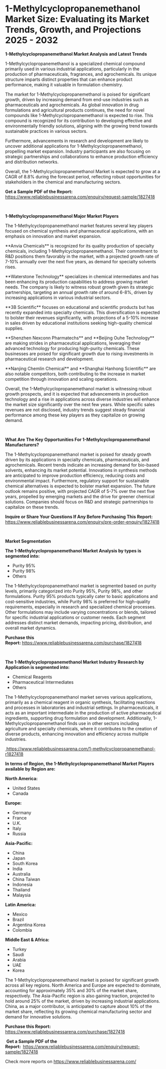 <p><h1>1-Methylcyclopropanemethanol Market Size: Evaluating its Market Trends, Growth, and Projections 2025 - 2032</h1></p><p><strong>1-Methylcyclopropanemethanol Market Analysis and Latest Trends</strong></p>
<p><p>1-Methylcyclopropanemethanol is a specialized chemical compound primarily used in various industrial applications, particularly in the production of pharmaceuticals, fragrances, and agrochemicals. Its unique structure imparts distinct properties that can enhance product performance, making it valuable in formulation chemistry.</p><p>The market for 1-Methylcyclopropanemethanol is poised for significant growth, driven by increasing demand from end-use industries such as pharmaceuticals and agrochemicals. As global innovation in drug formulations and agricultural products continues, the need for novel compounds like 1-Methylcyclopropanemethanol is expected to rise. This compound is recognized for its contribution to developing effective and environmentally friendly solutions, aligning with the growing trend towards sustainable practices in various sectors.</p><p>Furthermore, advancements in research and development are likely to uncover additional applications for 1-Methylcyclopropanemethanol, propelling market expansion. Industry participants are also focusing on strategic partnerships and collaborations to enhance production efficiency and distribution networks. </p><p>Overall, the 1-Methylcyclopropanemethanol Market is expected to grow at a CAGR of 8.8% during the forecast period, reflecting robust opportunities for stakeholders in the chemical and manufacturing sectors.</p></p>
<p><strong>Get a Sample PDF of the Report:&nbsp;</strong> <a href="https://www.reliablebusinessarena.com/enquiry/request-sample/1827418?utm_campaign=2514&utm_medium=2&utm_source=Github&utm_content=ia&utm_term=03042025&utm_id=1-methylcyclopropanemethanol">https://www.reliablebusinessarena.com/enquiry/request-sample/1827418</a></p>
<p>&nbsp;</p>
<p><strong>1-Methylcyclopropanemethanol Major Market Players</strong></p>
<p><p>The 1-Methylcyclopropanemethanol market features several key players focused on chemical synthesis and pharmaceutical applications, with an emphasis on innovation and market expansion. </p><p>**Anvia Chemicals** is recognized for its quality production of specialty chemicals, including 1-Methylcyclopropanemethanol. Their commitment to R&D positions them favorably in the market, with a projected growth rate of 7-10% annually over the next five years, as demand for specialty solvents rises.</p><p>**Waterstone Technology** specializes in chemical intermediates and has been enhancing its production capabilities to address growing market needs. The company is likely to witness robust growth given its strategic partnerships, targeting an annual growth rate of around 6-8%, driven by increasing applications in various industrial sectors. </p><p>**3B Scientific** focuses on educational and scientific products but has recently expanded into specialty chemicals. This diversification is expected to bolster their revenues significantly, with projections of a 5-10% increase in sales driven by educational institutions seeking high-quality chemical supplies.</p><p>**Shenzhen Nexconn Pharmatechs** and **Beijing Ouhe Technology** are making strides in pharmaceutical applications, leveraging their advanced technology for producing high-purity chemicals. These businesses are poised for significant growth due to rising investments in pharmaceutical research and development.</p><p>**Nanjing Chemlin Chemical** and **Shanghai Hanhong Scientific** are also notable competitors, both contributing to the increase in market competition through innovation and scaling operations. </p><p>Overall, the 1-Methylcyclopropanemethanol market is witnessing robust growth prospects, and it is expected that advancements in production technology and a rise in applications across diverse industries will enhance the market size significantly over the next few years. While specific sales revenues are not disclosed, industry trends suggest steady financial performance among these key players as they capitalize on growing demand.</p></p>
<p>&nbsp;</p>
<p><strong>What Are The Key Opportunities For 1-Methylcyclopropanemethanol Manufacturers?</strong></p>
<p><p>The 1-Methylcyclopropanemethanol market is poised for steady growth driven by its applications in specialty chemicals, pharmaceuticals, and agrochemicals. Recent trends indicate an increasing demand for bio-based solvents, enhancing its market potential. Innovations in synthesis methods are anticipated to improve production efficiency, reducing costs and environmental impact. Furthermore, regulatory support for sustainable chemical alternatives is expected to bolster market expansion. The future outlook remains positive, with projected CAGR of 5-7% over the next five years, propelled by emerging markets and the drive for greener chemical solutions. Companies should focus on R&D and strategic partnerships to capitalize on these trends.</p></p>
<p><strong>Inquire or Share Your Questions If Any Before Purchasing This Report:</strong> <a href="https://www.reliablebusinessarena.com/enquiry/pre-order-enquiry/1827418?utm_campaign=2514&utm_medium=2&utm_source=Github&utm_content=ia&utm_term=03042025&utm_id=1-methylcyclopropanemethanol">https://www.reliablebusinessarena.com/enquiry/pre-order-enquiry/1827418</a></p>
<p>&nbsp;</p>
<p><strong>Market Segmentation</strong></p>
<p><strong>The 1-Methylcyclopropanemethanol Market Analysis by types is segmented into:</strong></p>
<p><ul><li>Purity 95%</li><li>Purity 98%</li><li>Others</li></ul></p>
<p><p>The 1-Methylcyclopropanemethanol market is segmented based on purity levels, primarily categorized into Purity 95%, Purity 98%, and other formulations. Purity 95% products typically cater to basic applications and cost-sensitive industries, while Purity 98% is preferred for high-quality requirements, especially in research and specialized chemical processes. Other formulations may include varying concentrations or blends, tailored for specific industrial applications or customer needs. Each segment addresses distinct market demands, impacting pricing, distribution, and overall market dynamics.</p></p>
<p><strong>Purchase this Report:&nbsp;</strong><a href="https://www.reliablebusinessarena.com/purchase/1827418?utm_campaign=2514&utm_medium=2&utm_source=Github&utm_content=ia&utm_term=03042025&utm_id=1-methylcyclopropanemethanol">https://www.reliablebusinessarena.com/purchase/1827418</a></p>
<p>&nbsp;</p>
<p><strong>The 1-Methylcyclopropanemethanol Market Industry Research by Application is segmented into:</strong></p>
<p><ul><li>Chemical Reagents</li><li>Pharmaceutical Intermediates</li><li>Others</li></ul></p>
<p><p>The 1-Methylcyclopropanemethanol market serves various applications, primarily as a chemical reagent in organic synthesis, facilitating reactions and processes in laboratories and industrial settings. In pharmaceuticals, it acts as an important intermediate in the production of active pharmaceutical ingredients, supporting drug formulation and development. Additionally, 1-Methylcyclopropanemethanol finds use in other sectors including agriculture and specialty chemicals, where it contributes to the creation of diverse products, enhancing innovation and efficiency across multiple industries.</p></p>
<p><a href="https://www.reliablebusinessarena.com/1-methylcyclopropanemethanol-r1827418?utm_campaign=2514&utm_medium=2&utm_source=Github&utm_content=ia&utm_term=03042025&utm_id=1-methylcyclopropanemethanol">&nbsp;https://www.reliablebusinessarena.com/1-methylcyclopropanemethanol-r1827418</a></p>
<p><strong>In terms of Region, the 1-Methylcyclopropanemethanol Market Players available by Region are:</strong></p>
<p>
    <p> <strong> North America: </strong>
        <ul>
            <li>United States</li>
            <li>Canada</li>
        </ul>
        </p> 
    <p> <strong> Europe: </strong>
        <ul>
            <li>Germany</li>
            <li>France</li>
            <li>U.K.</li>
            <li>Italy</li>
            <li>Russia</li>
        </ul>
        </p> 
    <p> <strong> Asia-Pacific: </strong>
        <ul>
            <li>China</li>
            <li>Japan</li>
            <li>South Korea</li>
            <li>India</li>
            <li>Australia</li>
            <li>China Taiwan</li>
            <li>Indonesia</li>
            <li>Thailand</li>
            <li>Malaysia</li>
        </ul>
        </p> 
    <p> <strong> Latin America: </strong>
        <ul>
            <li>Mexico</li>
            <li>Brazil</li>
            <li>Argentina Korea</li>
            <li>Colombia</li>
        </ul>
        </p> 
    <p> <strong> Middle East & Africa: </strong>
        <ul>
            <li>Turkey</li>
            <li>Saudi</li>
            <li>Arabia</li>
            <li>UAE</li>
            <li>Korea</li>
        </ul>
    </p>
    </p>
<p><p>The 1-Methylcyclopropanemethanol market is poised for significant growth across all key regions. North America and Europe are expected to dominate, accounting for approximately 35% and 30% of the market share, respectively. The Asia-Pacific region is also gaining traction, projected to hold around 25% of the market, driven by increasing industrial applications. China, as a major contributor, is anticipated to capture about 10% of the market share, reflecting its growing chemical manufacturing sector and demand for innovative solutions.</p></p>
<p><strong>Purchase this Report: </strong><a href="https://www.reliablebusinessarena.com/purchase/1827418?utm_campaign=2514&utm_medium=2&utm_source=Github&utm_content=ia&utm_term=03042025&utm_id=1-methylcyclopropanemethanol">https://www.reliablebusinessarena.com/purchase/1827418</a></p>
<p>&nbsp;<strong>Get a Sample PDF of the Report:&nbsp;&nbsp;</strong><a href="https://www.reliablebusinessarena.com/enquiry/request-sample/1827418?utm_campaign=2514&utm_medium=2&utm_source=Github&utm_content=ia&utm_term=03042025&utm_id=1-methylcyclopropanemethanol">https://www.reliablebusinessarena.com/enquiry/request-sample/1827418</a></p>
<p><strong></strong></p>
<p>Check more reports on <a href="https://www.reliablebusinessarena.com/?utm_campaign=2514&utm_medium=2&utm_source=Github&utm_content=ia&utm_term=03042025&utm_id=1-methylcyclopropanemethanol">https://www.reliablebusinessarena.com/</a></p>